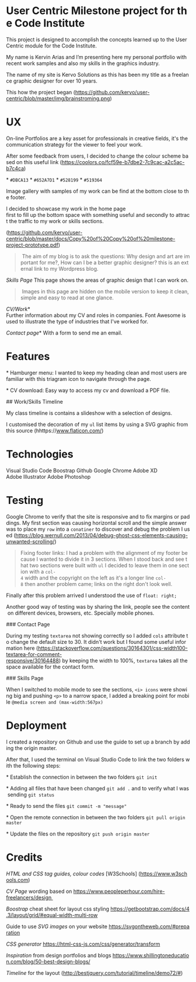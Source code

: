 User Centric Milestone project for the Code Institute
============================

This project is designed to accomplish the concepts learned up to the User Centric module for the Code Institute.

My name is Kervin Arias and I’m presenting here my personal portfolio with recent work samples and also my skills in the graphics industry.

The name of my site is Kervo Solutions as this has been my title as a freelance graphic designer for over 10 years.

This how the project began (https://github.com/kervo/user-centric/blob/master/img/brainstroming.png)

UX
============================

On-line Portfolios are a key asset for professionals in creative fields, it's the communication strategy for the viewer to feel your work. 

After some feedback from users, I decided to change the colour scheme based on this useful link (https://coolors.co/fcf59e-b7dbe2-7c9cac-a2c5ac-b7c4ca)

* `#DBCA13`
* `#652A7D1`
* `#528199`
* `#519364`

Image gallery with samples of my work can be find at the bottom close to the footer. 

I decided to showcase my work in the home page first to fill up the bottom space with something useful and secondly to attract the traffic to my work or skills sections.

(https://github.com/kervo/user-centric/blob/master/docs/Copy%20of%20Copy%20of%20milestone-project-prototype.pdf)

> The aim of my blog is to ask the questions: Why design and art are important for me?, How can I be a better graphic designer? this is an external link to my Wordpress blog.

*Skills Page*
This page shows the areas of graphic design that I can work on.

> Images in this page are hidden on the mobile version to keep it clean, simple and easy to read at one glance.

*CV/Work**
Further information about my CV and roles in companies. Font Awesome is used to illustrate the type of industries that I've worked for.

*Contact page**
With a form to send me an email.

Features
==========

* Hamburger menu: I wanted to keep my heading clean and most users are familiar with this triagram icon to navigate through the page.

* CV download: Easy way to access my cv and download a PDF file.

## Work/Skills Timeline

My class timeline is contains a slideshow with a selection of designs.

I customised the decoration of my `ul` list items by using a SVG graphic from this source (hhttps://www.flaticon.com/)



Technologies
=============================

Visual Studio Code
Boostrap
Github
Google Chrome
Adobe XD
Adobe Illustrator
Adobe Photoshop

Testing
===========

Google Chrome to verify that the site is responsive and to fix margins or paddings. My first section was causing horizontal scroll and the simple answer was to place my `row` into a `conatiner` to discover and debug the problem I used (https://blog.wernull.com/2013/04/debug-ghost-css-elements-causing-unwanted-scrolling/)

>Fixing footer links: I had a problem with the alignment of my footer because I wanted to divide it in 3 sections. When I stood back and see that two sections were built with `ul` I decided to leave them in one section with a `col-4` width and the copyright on the left as it's a longer line `col-8` then another problem came; links on the right don't look well.

Finally after this problem arrived I understood the use of `float: right;`

Another good way of testing was by sharing the link, people see the content on different devices, browsers, etc. Specially mobile phones. 

### Contact Page

During my testing `textarea` not showing correctly so I added `cols` attribute to change the default size to 30. It didn't work but I found some useful information here (https://stackoverflow.com/questions/30164301/css-width100-textarea-for-comment-responsive/30164488) by keeping the width to 100%, `textarea` takes all the space available for the contact form.

### Skills Page

When I switched to mobile mode to see the sections, `<i> icons` were showing big and pushing `<p>` to a narrow space, I added a breaking point for mobile ```@media screen and (max-width:567px)``` 


Deployment
=================

I created a repository on Github and use the guide to set up a branch by adding the origin master.

After that, I used the terminal on Visual Studio Code to link the two folders with the following steps:

* Establish the connection in between the two folders `git init` 

* Adding all files that have been changed `git add .` and to verify what I was sending `git status`

* Ready to send the files `git commit -m "message"`

* Open the remote connection in between the two folders `git pull origin master`

* Update the files on the repository `git push origin master`






Credits
===

_HTML and CSS tag guides, colour codes_ [W3Schools] (https://www.w3schools.com) 


_CV Page_ wording based on https://www.peopleperhour.com/hire-freelancers/design 

_Boostrap_ cheat sheet for layout css styling https://getbootstrap.com/docs/4.3/layout/grid/#equal-width-multi-row

Guide to use _SVG images_ on your website https://svgontheweb.com/#preparation

_CSS generator_ https://html-css-js.com/css/generator/transform

_Inspiration_ from design portfolios and blogs https://www.shillingtoneducation.com/blog/50-best-design-blogs/

_Timeline_ for the layout (http://bestjquery.com/tutorial/timeline/demo72/#)




